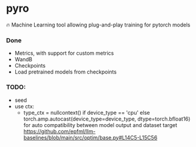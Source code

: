 # pyro

🔥 Machine Learning tool allowing plug-and-play training for pytorch models

### Done

- Metrics, with support for custom metrics
- WandB
- Checkpoints
- Load pretrained models from checkpoints

### TODO:

- seed
- use ctx:
  - type_ctx = nullcontext() if device_type == 'cpu' else torch.amp.autocast(device_type=device_type, dtype=torch.bfloat16)
    for auto compatibility between model output and dataset target
    https://github.com/epfml/llm-baselines/blob/main/src/optim/base.py#L14C5-L15C56
